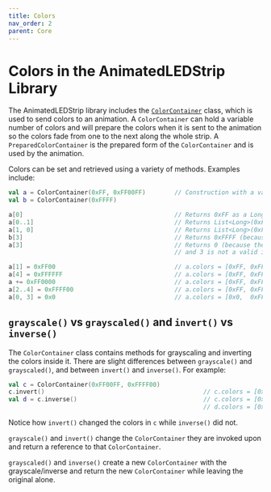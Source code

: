 ```yaml
---
title: Colors
nav_order: 2
parent: Core
---
```


# Colors in the AnimatedLEDStrip Library

The AnimatedLEDStrip library includes the [`ColorContainer`](https://animatedledstrip.github.io/AnimatedLEDStrip/animatedledstrip-core/animatedledstrip.colors/-color-container/index.html) class, which is used to send colors to an animation.
A `ColorContainer` can hold a variable number of colors and will prepare the colors when it is sent to the animation so the colors fade from one to the next along the whole strip.
A `PreparedColorContainer` is the prepared form of the `ColorContainer` and is used by the animation.

Colors can be set and retrieved using a variety of methods. Examples include:
```kt
val a = ColorContainer(0xFF, 0xFF00FF)        // Construction with a variable number of arguments
val b = ColorContainer(0xFFFF)

a[0]                                          // Returns 0xFF as a Long
a[0..1]                                       // Returns List<Long>(0xFF, 0xFF00FF)
a[1, 0]                                       // Returns List<Long>(0xFF00FF, 0xFF)
b[3]                                          // Returns 0xFFFF (because there is only one color in the ColorContainer)
a[3]                                          // Returns 0 (because there are multiple colors in the ColorContainer 
                                              // and 3 is not a valid index)

a[1] = 0xFF00                                 // a.colors = [0xFF, 0xFF00]
a[4] = 0xFFFFFF                               // a.colors = [0xFF, 0xFF00, 0xFFFFFF]
a += 0xFF0000                                 // a.colors = [0xFF, 0xFF00, 0xFFFFFF, 0xFF0000]
a[2..4] = 0xFFFF00                            // a.colors = [0xFF, 0xFF00, 0xFFFF00, 0xFFFF00, 0xFFFF00]
a[0, 3] = 0x0                                 // a.colors = [0x0,  0xFF00, 0xFFFF00, 0x0,      0xFFFF00]
```

## `grayscale()` vs `grayscaled()` and `invert()` vs `inverse()`
The `ColorContainer` class contains methods for grayscaling and inverting the colors inside it.
There are slight differences between `grayscale()` and `grayscaled()`, and between `invert()` and `inverse()`.
For example:
```kt
val c = ColorContainer(0xFF00FF, 0xFFFF00)
c.invert()                                            // c.colors = [0x00FF00, 0x0000FF]
val d = c.inverse()                                   // c.colors = [0x00FF00, 0x0000FF]
                                                      // d.colors = [0xFF00FF, 0xFFFF00]
```
Notice how `invert()` changed the colors in `c` while `inverse()` did not.

`grayscale()` and `invert()` change the `ColorContainer` they are invoked upon and return a reference to that `ColorContainer`.

`grayscaled()` and `inverse()` create a new `ColorContainer` with the grayscale/inverse and return the new `ColorContainer` while leaving the original alone.
